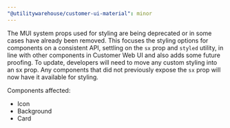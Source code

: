 ```yaml
---
"@utilitywarehouse/customer-ui-material": minor
---
```


The MUI system props used for styling are being deprecated or in some cases have
already been removed. This focuses the styling options for components on a
consistent API, settling on the `sx` prop and `styled` utility, in line with
other components in Customer Web UI and also adds some future proofing. To
update, developers will need to move any custom styling into an sx prop. Any
components that did not previously expose the `sx` prop will now have it
available for styling.

Components affected:
- Icon
- Background
- Card
